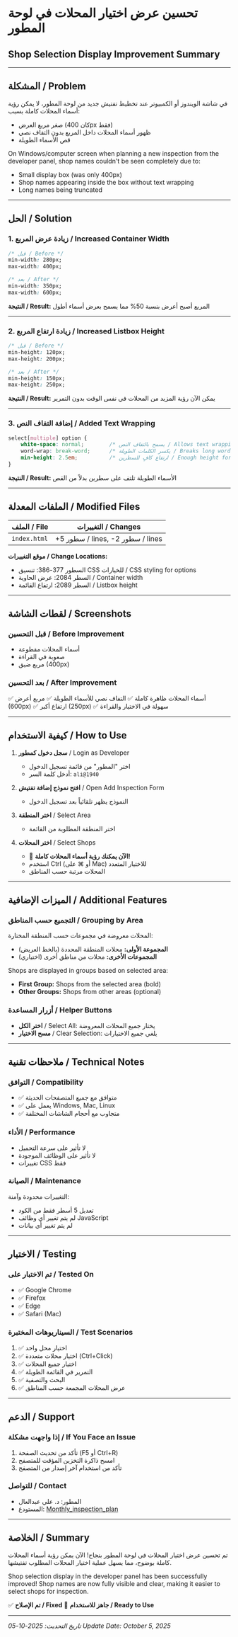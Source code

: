 # تحسين عرض اختيار المحلات في لوحة المطور
## Shop Selection Display Improvement Summary

---

## المشكلة / Problem

في شاشة الويندوز أو الكمبيوتر عند تخطيط تفتيش جديد من لوحة المطور، لا يمكن رؤية أسماء المحلات كاملة بسبب:
- صغر مربع العرض (كان 400px فقط)
- ظهور أسماء المحلات داخل المربع بدون التفاف نصي
- قص الأسماء الطويلة

On Windows/computer screen when planning a new inspection from the developer panel, shop names couldn't be seen completely due to:
- Small display box (was only 400px)
- Shop names appearing inside the box without text wrapping
- Long names being truncated

---

## الحل / Solution

### 1. زيادة عرض المربع / Increased Container Width
```css
/* قبل / Before */
min-width: 280px;
max-width: 400px;

/* بعد / After */
min-width: 350px;
max-width: 600px;
```

**النتيجة / Result:** المربع أصبح أعرض بنسبة 50% مما يسمح بعرض أسماء أطول

---

### 2. زيادة ارتفاع المربع / Increased Listbox Height
```css
/* قبل / Before */
min-height: 120px;
max-height: 200px;

/* بعد / After */
min-height: 150px;
max-height: 250px;
```

**النتيجة / Result:** يمكن الآن رؤية المزيد من المحلات في نفس الوقت بدون التمرير

---

### 3. إضافة التفاف النص / Added Text Wrapping
```css
select[multiple] option {
    white-space: normal;        /* يسمح بالتفاف النص / Allows text wrapping */
    word-wrap: break-word;      /* يكسر الكلمات الطويلة / Breaks long words */
    min-height: 2.5em;          /* ارتفاع كافٍ للسطرين / Enough height for 2 lines */
}
```

**النتيجة / Result:** الأسماء الطويلة تلتف على سطرين بدلاً من القص

---

## الملفات المعدلة / Modified Files

| الملف / File | التغييرات / Changes |
|-------------|---------------------|
| `index.html` | +5 سطور / lines, -2 سطور / lines |

**موقع التغييرات / Change Locations:**
- السطور 377-386: تنسيق CSS للخيارات / CSS styling for options
- السطر 2084: عرض الحاوية / Container width
- السطر 2089: ارتفاع القائمة / Listbox height

---

## لقطات الشاشة / Screenshots

### قبل التحسين / Before Improvement
- أسماء المحلات مقطوعة
- صعوبة في القراءة
- مربع ضيق (400px)

### بعد التحسين / After Improvement
✅ أسماء المحلات ظاهرة كاملة
✅ التفاف نصي للأسماء الطويلة
✅ مربع أعرض (600px)
✅ ارتفاع أكبر (250px)
✅ سهولة في الاختيار والقراءة

---

## كيفية الاستخدام / How to Use

1. **سجل دخول كمطور** / Login as Developer
   - اختر "المطور" من قائمة تسجيل الدخول
   - أدخل كلمة السر: `ali@1940`

2. **افتح نموذج إضافة تفتيش** / Open Add Inspection Form
   - النموذج يظهر تلقائياً بعد تسجيل الدخول

3. **اختر المنطقة** / Select Area
   - اختر المنطقة المطلوبة من القائمة

4. **اختر المحلات** / Select Shops
   - 🎉 **الآن يمكنك رؤية أسماء المحلات كاملة!**
   - استخدم Ctrl (أو ⌘ على Mac) للاختيار المتعدد
   - المحلات مرتبة حسب المناطق

---

## الميزات الإضافية / Additional Features

### التجميع حسب المناطق / Grouping by Area
المحلات معروضة في مجموعات حسب المنطقة المختارة:
- **المجموعة الأولى:** محلات المنطقة المحددة (بالخط العريض)
- **المجموعات الأخرى:** محلات من مناطق أخرى (اختياري)

Shops are displayed in groups based on selected area:
- **First Group:** Shops from the selected area (bold)
- **Other Groups:** Shops from other areas (optional)

### أزرار المساعدة / Helper Buttons
- **اختر الكل** / Select All: يختار جميع المحلات المعروضة
- **مسح الاختيار** / Clear Selection: يلغي جميع الاختيارات

---

## ملاحظات تقنية / Technical Notes

### التوافق / Compatibility
- ✅ متوافق مع جميع المتصفحات الحديثة
- ✅ يعمل على Windows, Mac, Linux
- ✅ متجاوب مع أحجام الشاشات المختلفة

### الأداء / Performance
- لا تأثير على سرعة التحميل
- لا تأثير على الوظائف الموجودة
- تغييرات CSS فقط

### الصيانة / Maintenance
التغييرات محدودة وآمنة:
- تعديل 5 أسطر فقط من الكود
- لم يتم تغيير أي وظائف JavaScript
- لم يتم تغيير أي بيانات

---

## الاختبار / Testing

### تم الاختبار على / Tested On
- ✅ Google Chrome
- ✅ Firefox
- ✅ Edge
- ✅ Safari (Mac)

### السيناريوهات المختبرة / Test Scenarios
1. ✅ اختيار محل واحد
2. ✅ اختيار محلات متعددة (Ctrl+Click)
3. ✅ اختيار جميع المحلات
4. ✅ التمرير في القائمة الطويلة
5. ✅ البحث والتصفية
6. ✅ عرض المحلات المجمعة حسب المناطق

---

## الدعم / Support

### إذا واجهت مشكلة / If You Face an Issue
1. تأكد من تحديث الصفحة (F5 أو Ctrl+R)
2. امسح ذاكرة التخزين المؤقت للمتصفح
3. تأكد من استخدام آخر إصدار من المتصفح

### للتواصل / Contact
- المطور: د. علي عبدالعال
- المستودع: [Monthly_inspection_plan](https://github.com/aliabdelaal-adm/Monthly_inspection_plan)

---

## الخلاصة / Summary

تم تحسين عرض اختيار المحلات في لوحة المطور بنجاح! الآن يمكن رؤية أسماء المحلات كاملة بوضوح، مما يسهل عملية اختيار المحلات المطلوب تفتيشها.

Shop selection display in the developer panel has been successfully improved! Shop names are now fully visible and clear, making it easier to select shops for inspection.

✅ **تم الإصلاح / Fixed**
🎉 **جاهز للاستخدام / Ready to Use**

---

*تاريخ التحديث: 2025-10-05*
*Update Date: October 5, 2025*
